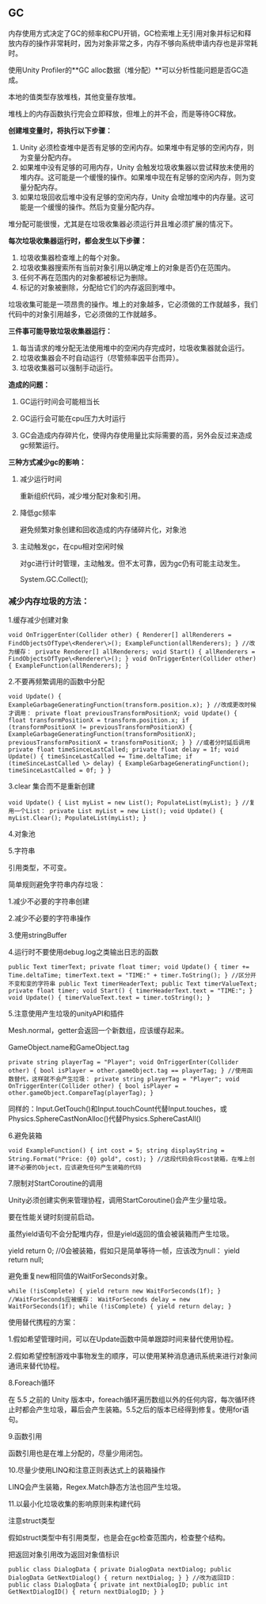## GC

内存使用方式决定了GC的频率和CPU开销，GC检索堆上无引用对象并标记和释放内存的操作非常耗时，因为对象非常之多，内存不够向系统申请内存也是非常耗时。

使用Unity Profiler的**GC alloc数据（堆分配）**可以分析性能问题是否GC造成。

本地的值类型存放堆栈，其他变量存放堆。

堆栈上的内存函数执行完会立即释放，但堆上的并不会，而是等待GC释放。

**创建堆变量时，将执行以下步骤：**

1.  Unity 必须检查堆中是否有足够的空闲内存。如果堆中有足够的空闲内存，则为变量分配内存。
2.  如果堆中没有足够的可用内存，Unity 会触发垃圾收集器以尝试释放未使用的堆内存。这可能是一个缓慢的操作。如果堆中现在有足够的空闲内存，则为变量分配内存。
3.  如果垃圾回收后堆中没有足够的空闲内存，Unity 会增加堆中的内存量。这可能是一个缓慢的操作。然后为变量分配内存。

堆分配可能很慢，尤其是在垃圾收集器必须运行并且堆必须扩展的情况下。

**每次垃圾收集器运行时，都会发生以下步骤：**

1.  垃圾收集器检查堆上的每个对象。
2.  垃圾收集器搜索所有当前对象引用以确定堆上的对象是否仍在范围内。
3.  任何不再在范围内的对象都被标记为删除。
4.  标记的对象被删除，分配给它们的内存返回到堆中。

垃圾收集可能是一项昂贵的操作。堆上的对象越多，它必须做的工作就越多，我们代码中的对象引用越多，它必须做的工作就越多。

**三件事可能导致垃圾收集器运行：**

1.  每当请求的堆分配无法使用堆中的空闲内存完成时，垃圾收集器就会运行。
2.  垃圾收集器会不时自动运行（尽管频率因平台而异）。
3.  垃圾收集器可以强制手动运行。

**造成的问题：**

1. GC运行时间会可能相当长

2. GC运行会可能在cpu压力大时运行

3. GC会造成内存碎片化，使得内存使用量比实际需要的高，另外会反过来造成gc频繁运行。

**三种方式减少gc的影响：**

1. 减少运行时间

    重新组织代码，减少堆分配对象和引用。

2. 降低gc频率

    避免频繁对象创建和回收造成的内存储碎片化，对象池

3. 主动触发gc，在cpu相对空闲时候

    对gc进行计时管理，主动触发。但不太可靠，因为gc仍有可能主动发生。

    System.GC.Collect();

### 减少内存垃圾的方法：

1.缓存减少创建对象
```
void OnTriggerEnter(Collider other) { Renderer[] allRenderers = FindObjectsOfType\<Renderer\>(); ExampleFunction(allRenderers); } //改为缓存： private Renderer[] allRenderers; void Start() { allRenderers = FindObjectsOfType\<Renderer\>(); } void OnTriggerEnter(Collider other) { ExampleFunction(allRenderers); }
```

2.不要再频繁调用的函数中分配
```
void Update() { ExampleGarbageGeneratingFunction(transform.position.x); } //改成更改时候才调用： private float previousTransformPositionX; void Update() { float transformPositionX = transform.position.x; if (transformPositionX != previousTransformPositionX) { ExampleGarbageGeneratingFunction(transformPositionX); previousTransformPositionX = transformPositionX; } } //或者分时延后调用 private float timeSinceLastCalled; private float delay = 1f; void Update() { timeSinceLastCalled += Time.deltaTime; if (timeSinceLastCalled \> delay) { ExampleGarbageGeneratingFunction(); timeSinceLastCalled = 0f; } }
```
3.clear 集合而不是重新创建
```
void Update() { List myList = new List(); PopulateList(myList); } //复用一个List： private List myList = new List(); void Update() { myList.Clear(); PopulateList(myList); }
```
4.对象池

5.字符串

引用类型，不可变。

简单规则避免字符串内存垃圾：

1.减少不必要的字符串创建

2.减少不必要的字符串操作

3.使用stringBuffer

4.运行时不要使用debug.log之类输出日志的函数
```
public Text timerText; private float timer; void Update() { timer += Time.deltaTime; timerText.text = "TIME:" + timer.ToString(); } //区分开不变和变的字符串 public Text timerHeaderText; public Text timerValueText; private float timer; void Start() { timerHeaderText.text = "TIME:"; } void Update() { timerValueText.text = timer.toString(); }
```
5.注意使用产生垃圾的unityAPI和插件

Mesh.normal，getter会返回一个新数组，应该缓存起来。

GameObject.name和GameObject.tag
```
private string playerTag = "Player"; void OnTriggerEnter(Collider other) { bool isPlayer = other.gameObject.tag == playerTag; } //使用函数替代，这样就不会产生垃圾： private string playerTag = "Player"; void OnTriggerEnter(Collider other) { bool isPlayer = other.gameObject.CompareTag(playerTag); }
```
同样的：Input.GetTouch()和Input.touchCount代替Input.touches，或Physics.SphereCastNonAlloc()代替Physics.SphereCastAll()

6.避免装箱
```
void ExampleFunction() { int cost = 5; string displayString = String.Format("Price: {0} gold", cost); } //这段代码会将cost装箱，在堆上创建不必要的Object，应该避免任何产生装箱的代码
```
7.限制对StartCoroutine的调用

Unity必须创建实例来管理协程，调用StartCoroutine()会产生少量垃圾。

要在性能关键时刻提前启动。

虽然yield语句不会分配堆内存，但是yield返回的值会被装箱而产生垃圾。

yield return 0; //0会被装箱，假如只是简单等待一帧，应该改为null： yield return null;

避免重复new相同值的WaitForSeconds对象。
```
while (!isComplete) { yield return new WaitForSeconds(1f); } //WaitForSeconds应被缓存： WaitForSeconds delay = new WaitForSeconds(1f); while (!isComplete) { yield return delay; }
```
使用替代携程的方案：

1.假如希望管理时间，可以在Update函数中简单跟踪时间来替代使用协程。

2.假如希望控制游戏中事物发生的顺序，可以使用某种消息通讯系统来进行对象间通讯来替代协程。

8.Foreach循环

在 5.5 之前的 Unity 版本中，foreach循环遍历数组以外的任何内容，每次循环终止时都会产生垃圾，幕后会产生装箱。5.5之后的版本已经得到修复。使用for语句。

9.函数引用

函数引用也是在堆上分配的，尽量少用闭包。

10.尽量少使用LINQ和注意正则表达式上的装箱操作

LINQ会产生装箱，Regex.Match静态方法也回产生垃圾。

11.以最小化垃圾收集的影响原则来构建代码

注意struct类型

假如struct类型中有引用类型，也是会在gc检查范围内，检查整个结构。

把返回对象引用改为返回对象值标识
```
public class DialogData { private DialogData nextDialog; public DialogData GetNextDialog() { return nextDialog; } } //改为返回ID： public class DialogData { private int nextDialogID; public int GetNextDialogID() { return nextDialogID; } }
```